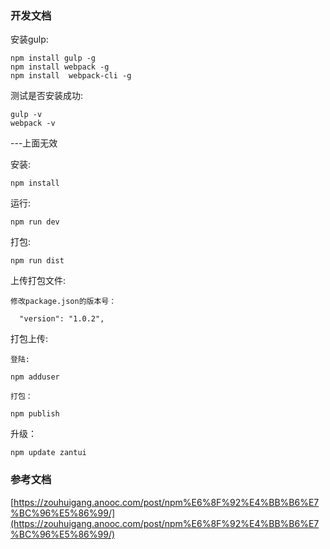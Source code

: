 ### 开发文档

安装gulp:

	npm install gulp -g
	npm install webpack -g
	npm install  webpack-cli -g

测试是否安装成功:

	
	gulp -v
	webpack -v
	
---上面无效

安装:

	npm install

运行:


	npm run dev


打包:

	npm run dist


上传打包文件:

	修改package.json的版本号：

	  "version": "1.0.2",


打包上传:

	登陆:

	npm adduser 

	打包：

	npm publish


升级：

	npm update zantui




### 参考文档


[https://zouhuigang.anooc.com/post/npm%E6%8F%92%E4%BB%B6%E7%BC%96%E5%86%99/](https://zouhuigang.anooc.com/post/npm%E6%8F%92%E4%BB%B6%E7%BC%96%E5%86%99/)